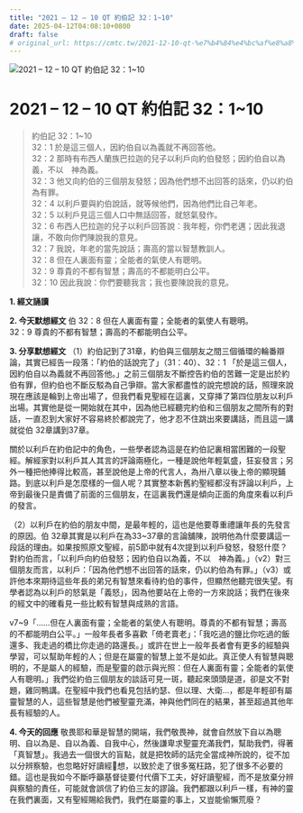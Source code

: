 ```yaml
---
title: "2021 – 12 – 10 QT 約伯記 32：1~10"
date: 2025-04-12T04:08:10+0800
draft: false
# original_url: https://cmtc.tw/2021-12-10-qt-%e7%b4%84%e4%bc%af%e8%a8%98-32%ef%bc%9a110
---
```


![2021 – 12 – 10 QT 約伯記 32：1\~10](/images/qt.jpg   "2021 – 12 – 10 QT 約伯記 32：1\~10")

# 2021 – 12 – 10 QT 約伯記 32：1\~10

> 約伯記 32：1\~10  
> 32：1 於是這三個人，因約伯自以為義就不再回答他。  
> 32：2 那時有布西人蘭族巴拉迦的兒子以利戶向約伯發怒；因約伯自以為義，不以　神為義。  
> 32：3 他又向約伯的三個朋友發怒；因為他們想不出回答的話來，仍以約伯為有罪。  
> 32：4 以利戶要與約伯說話，就等候他們，因為他們比自己年老。  
> 32：5 以利戶見這三個人口中無話回答，就怒氣發作。  
> 32：6 布西人巴拉迦的兒子以利戶回答說：我年輕，你們老邁；因此我退讓，不敢向你們陳說我的意見。  
> 32：7 我說，年老的當先說話；壽高的當以智慧教訓人。  
> 32：8 但在人裏面有靈；全能者的氣使人有聰明。  
> 32：9 尊貴的不都有智慧；壽高的不都能明白公平。  
> 32：10 因此我說：你們要聽我言；我也要陳說我的意見。

**1. 經文誦讀**

**2.  今天默想經文**
伯 32：8 但在人裏面有靈；全能者的氣使人有聰明。  
32：9 尊貴的不都有智慧；壽高的不都能明白公平。

**3. 分享默想經文**
（1）約伯記到了31章，約伯與三個朋友之間三個循環的輪番辯論，其實已經告一段落：「約伯的話說完了」（31：40）、32：1 「於是這三個人，因約伯自以為義就不再回答他。」之前三個朋友不斷控告約伯的苦難一定是出於約伯有罪，但約伯也不斷反駁為自己爭辯。當大家都盡性的說完想說的話，照理來說現在應該是輪到上帝出場了，但我們看見聖經在這裏，又穿挿了第四位朋友以利戶出場。其實他是從一開始就在其中，因為他已經聽完約伯和三個朋友之間所有的對話，一直忍到大家好不容易終於都說完了，他才忍不住跳出來要講話，而且這一講就從伯 32章講到37章。

關於以利戶在約伯記中的角色，一些學者認為這是在約伯記裏相當困難的一段聖經。解經家對以利戶其人其言的評論兩極化，一種是說他年輕氣盛，狂妄發言；另外一種把他捧得比較高，甚至說他是上帝的代言人，為卅八章以後上帝的顯現鋪路。到底以利戶是怎麼樣的一個人呢？其實整本新舊約聖經都沒有評論以利戶，上帝到最後只是責備了前面的三個朋友，在這裏我們還是傾向正面的角度來看以利戶的發言。

（2）以利戶在約伯的朋友中間，是最年輕的，這也是他要尊重禮讓年長的先發言的原因。伯 32章其實是以利戶在為33\~37章的言論舖陳，說明他為什麼要講這一段話的理由。如果按照原文聖經，前5節中就有4次提到以利戶發怒，發怒什麼？對約伯而言，「以利戶向約伯發怒；因約伯自以為義，不以　神為義。」（v2）對三個朋友而言，以利戶：「因為他們想不出回答的話來，仍以約伯為有罪。」（v3）或許他本來期待這些年長的弟兄有智慧來看待約伯的事件，但顯然他聽完很失望。有學者認為以利戶的怒氣是「義怒」，因為他要站在上帝的一方來說話；我們在後來的經文中的確看見一些比較有智慧與成熟的言語。

v7\~9「……但在人裏面有靈；全能者的氣使人有聰明。尊貴的不都有智慧；壽高的不都能明白公平。」一般年長者多喜歡「倚老賣老」：「我吃過的鹽比你吃過的飯還多、我走過的橋比你走過的路還長。」或許在世上一般年長者會有更多的經驗與學習，可以幫助年輕的人；但是在屬靈的智慧上並不是如此。真正使人有智慧與聰明的，不是屬人的經驗，而是聖靈的啟示與光照：但在人裏面有靈；全能者的氣使人有聰明。」我們從約伯三個朋友的談話可見一斑，聽起來頭頭是道，卻是文不對題，雞同鴨講。在聖經中我們也看見包括約瑟、但以理、大衛…，都是年輕卻有屬靈智慧的人，這些智慧是他們被聖靈充滿，神與他們同在的結果，甚至超過其他年長有經驗的人。

**4. 今天的回應**
敬畏耶和華是智慧的開端，我們敬畏神，就會自然放下自以為聰明、自以為是、自以為義、自我中心，然後謙卑求聖靈充滿我們，幫助我們，得著「真智慧」。我過去一個很大的盲點，就是把牧師的話完全當成神所說的，從不加以分辨察驗，也忽略好好讀經𪐥想，以致於走了很多冤枉路，犯了很多不必要的錯。這也是我如今不斷呼籲基督徒要付代價下工夫，好好讀聖經，而不是放棄分辨與察驗的責任，可能就會誤信了約伯三友的謬論。我們都跟以利戶一樣，有神的靈在我們裏面，又有聖經賜給我們，我們在屬靈的事上，又豈能偷懶荒廢？
